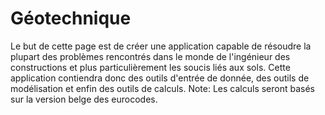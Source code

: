 # Géotechnique
Le but de cette page est de créer une application capable de résoudre la plupart des problèmes rencontrés dans le monde de l'ingénieur des constructions et plus particulièrement les soucis liés aux sols.
Cette application contiendra donc des outils d'entrée de donnée, des outils de modélisation et enfin des outils de calculs.
Note:
Les calculs seront basés sur la version belge des eurocodes.
